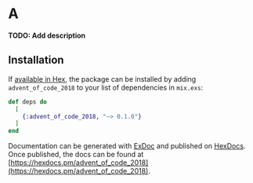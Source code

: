 # A

**TODO: Add description**

## Installation

If [available in Hex](https://hex.pm/docs/publish), the package can be installed
by adding `advent_of_code_2018` to your list of dependencies in `mix.exs`:

```elixir
def deps do
  [
    {:advent_of_code_2018, "~> 0.1.0"}
  ]
end
```

Documentation can be generated with [ExDoc](https://github.com/elixir-lang/ex_doc)
and published on [HexDocs](https://hexdocs.pm). Once published, the docs can
be found at [https://hexdocs.pm/advent_of_code_2018](https://hexdocs.pm/advent_of_code_2018).

